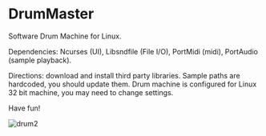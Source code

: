 # DrumMaster
Software Drum Machine for Linux.   

Dependencies: Ncurses (UI), Libsndfile (File I/O), PortMidi (midi), PortAudio (sample playback).

Directions: download and install third party libraries.  Sample paths are hardcoded, you should update them.
Drum machine is configured for Linux 32 bit machine, you may need to change settings.

Have fun!

![drum2](https://user-images.githubusercontent.com/23005392/55602767-05d42200-571c-11e9-8bac-65053d6fe242.png)
